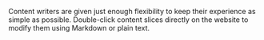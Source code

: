 Content writers are given just enough flexibility to keep their experience as simple as possible. Double-click content slices directly on the website to modify them using Markdown or plain text.